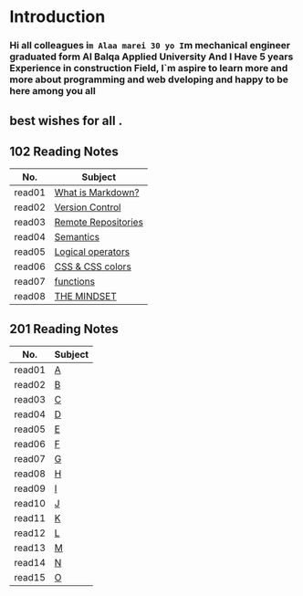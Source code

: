 # Introduction
### Hi all colleagues i`m Alaa marei 30 yo I`m mechanical engineer graduated form Al Balqa Applied University And I Have 5 years Experience in   construction Field, I`m aspire to learn more and more about programming and web dveloping and happy to be here among you all
## best wishes for all .



## 102 Reading Notes    
|No.               | Subject                                 |  
|------------------|-----------------------------------------|  
|read01            |[What is Markdown?](https://alaa90-90.github.io/reading-notes/read01)              |  
|read02            |[Version Control](https://alaa90-90.github.io/reading-notes/read02)                |  
|read03            |[Remote Repositories](https://alaa90-90.github.io/reading-notes/read03)            |  
|read04            |[Semantics](https://alaa90-90.github.io/reading-notes/read04)                      |
|read05            |[Logical operators](https://alaa90-90.github.io/reading-notes/read05)              |
|read06            |[CSS & CSS colors](https://alaa90-90.github.io/reading-notes/read06)               |
|read07            |[functions](https://alaa90-90.github.io/reading-notes/read07)                      |
|read08            |[THE MINDSET](https://alaa90-90.github.io/reading-notes/)                   | 


## 201 Reading Notes    
|No. | Subject |  
|-------|----|  
|read01 |[A](read01)|  
|read02 |[B](read02)|  
|read03 |[C](read03)|  
|read04 |[D](read04)|
|read05 |[E](read05)|
|read06 |[F](read06)|
|read07 |[G](read07)|
|read08 |[H](read08)|
|read09 |[I](read09)|  
|read10 |[J](read10)|
|read11 |[K](read11)|
|read12 |[L](read12)|
|read13 |[M](read13)|
|read14 |[N](read14)|
|read15 |[O](read15)|
